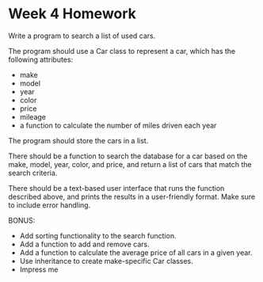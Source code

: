 # Week 4 Homework

Write a program to search a list of used cars.

The program should use a Car class to represent a car, which has the following attributes:

- make
- model
- year
- color
- price
- mileage
- a function to calculate the number of miles driven each year

The program should store the cars in a list.

There should be a function to search the database for a car based on the make, model, year, color, and price, and return a list of cars that match the search criteria.

There should be a text-based user interface that runs the function described above, and prints the results in a user-friendly format. Make sure to include error handling.

BONUS:

- Add sorting functionality to the search function.
- Add a function to add and remove cars.
- Add a function to calculate the average price of all cars in a given year.
- Use inheritance to create make-specific Car classes.
- Impress me
